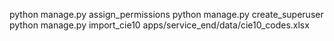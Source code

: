 python manage.py assign_permissions
python manage.py create_superuser
python manage.py import_cie10 apps/service_end/data/cie10_codes.xlsx
